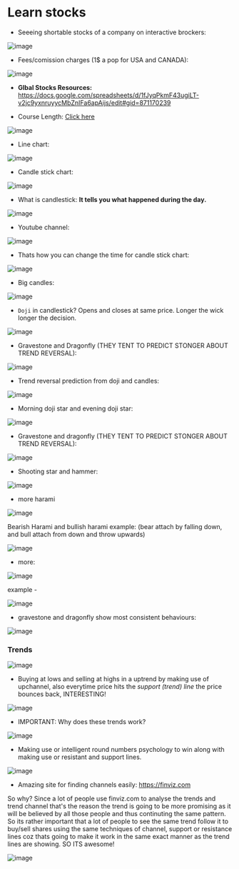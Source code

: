 # Learn stocks

- Seeeing shortable stocks of a company on interactive brockers:

![image](https://user-images.githubusercontent.com/31458531/189519554-27d3b31a-55c4-4102-9928-7c8e30bb6a3d.png)

- Fees/comission charges (1$ a pop for USA and CANADA):

![image](https://user-images.githubusercontent.com/31458531/189519615-cb298026-e3b1-4ef0-93d6-522c92f3386e.png)


- **Glbal Stocks Resources:** https://docs.google.com/spreadsheets/d/1fJyqPkmF43ugiLT-v2jc9yxnruyycMbZnIFa6apAijs/edit#gid=871170239

- Course Length: [Click here](https://www.udemy.com/course/foundation-course/)

![image](https://user-images.githubusercontent.com/31458531/189520263-ef47144d-a4d1-4193-83c9-0a27f41cbe1c.png)

- Line chart:

![image](https://user-images.githubusercontent.com/31458531/189523231-cbbe733e-182c-4a2e-aa2a-12b6c0c1af74.png)

- Candle stick chart: 

![image](https://user-images.githubusercontent.com/31458531/189523274-b90d0f51-141f-4f65-a327-41271fad1ad8.png)

- What is candlestick: **It tells you what happened during the day.**

![image](https://user-images.githubusercontent.com/31458531/189523394-b4a40088-a3fc-4a19-83c1-bcc526b25e6d.png)

- Youtube channel:

![image](https://user-images.githubusercontent.com/31458531/189527678-e9cbfda5-b3dd-45a7-913f-939d5c7092ce.png)

- Thats how you can change the time for candle stick chart:

![image](https://user-images.githubusercontent.com/31458531/189528174-8e25c751-37b5-47d6-a242-b5fd96821f24.png)

- Big candles: 

![image](https://user-images.githubusercontent.com/31458531/189528646-ed3d19c1-c260-46cd-8611-ba7a8be5ea94.png)

- `Doji` in candlestick? Opens and closes at same price. Longer the wick longer the decision.

![image](https://user-images.githubusercontent.com/31458531/189528465-697d4150-d36f-43ad-a50d-86a676f1d891.png)

- Gravestone and Dragonfly (THEY TENT TO PREDICT STONGER ABOUT TREND REVERSAL): 

![image](https://user-images.githubusercontent.com/31458531/189528573-56580fe5-6e71-45ae-8e88-f5456e7dea32.png)

- Trend reversal prediction from doji and candles:

![image](https://user-images.githubusercontent.com/31458531/189528829-14f45076-4f84-4729-be88-4ff148e5b3a7.png)

- Morning doji star and evening doji star: 

![image](https://user-images.githubusercontent.com/31458531/189528891-18cd4a22-0fd3-4018-acf6-5f193e934afd.png)

- Gravestone and dragonfly (THEY TENT TO PREDICT STONGER ABOUT TREND REVERSAL):

![image](https://user-images.githubusercontent.com/31458531/189529051-21aac304-d959-4572-8be0-1a029b092b89.png)


- Shooting star and hammer:

![image](https://user-images.githubusercontent.com/31458531/189529059-02506cfe-46ba-4a5d-bc1b-c586a6137ac5.png)

- more harami

![image](https://user-images.githubusercontent.com/31458531/189529193-6bc600f4-91ba-40d1-89bc-211eb5fcbb25.png)

Bearish Harami and bullish harami example: (bear attach by falling down, and bull attach from down and throw upwards)

![image](https://user-images.githubusercontent.com/31458531/189529409-c51e7bfd-2b8f-48e6-aa97-4c5b9ea036db.png)


- more:

![image](https://user-images.githubusercontent.com/31458531/189529574-81d1c2db-661c-4b76-a68a-08991d05ba6d.png)

example - 

![image](https://user-images.githubusercontent.com/31458531/189529589-e8fe114d-2022-4841-baac-0e6d1bdfc14d.png)

- gravestone and dragonfly show most consistent behaviours:

![image](https://user-images.githubusercontent.com/31458531/189529916-a8c7b597-08a8-4d9b-881a-9b655ee96991.png)

### Trends

![image](https://user-images.githubusercontent.com/31458531/189530369-b07ac925-b57a-405b-a9dc-b51012a2866a.png)

- Buying at lows and selling at highs in a uptrend by making use of upchannel, also everytime price hits the *support (trend) line* the price bounces back, INTERESTING!

![image](https://user-images.githubusercontent.com/31458531/189531759-176b0691-5562-4b6c-8bff-1c748039c80c.png)

- IMPORTANT: Why does these trends work?

![image](https://user-images.githubusercontent.com/31458531/189532461-b91dd1f3-8960-4be6-be89-d9f92ec798f6.png)

- Making use or intelligent round numbers psychology to win along with making use or resistant and support lines.

![image](https://user-images.githubusercontent.com/31458531/189533617-9613f63b-918b-4fc6-834d-cdecc270589b.png)

- Amazing site for finding channels easily: https://finviz.com

So why? Since a lot of people use finviz.com to analyse the trends and trend channel that's the reason the trend is going to be more promising as it will be believed by all those people and thus continuting the same pattern. So its rather important that a lot of people to see the same trend follow it to buy/sell shares using the same techniques of channel, support or resistance lines coz thats going to make it work in the same exact manner as the trend lines are showing. SO ITS awesome!

![image](https://user-images.githubusercontent.com/31458531/189534259-21fe0143-44e0-4ec3-b674-37525b018d65.png)
